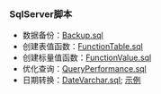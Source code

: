 ### SqlServer脚本

- 数据备份：[Backup.sql](https://github.com/colindcli/CodeGit/blob/master/SqlServer/Backup.sql)
- 创建表值函数：[FunctionTable.sql](https://github.com/colindcli/CodeGit/blob/master/SqlServer/FunctionTable.sql)
- 创建标量值函数：[FunctionValue.sql](https://github.com/colindcli/CodeGit/blob/master/SqlServer/FunctionValue.sql)
- 优化查询：[QueryPerformance.sql](https://github.com/colindcli/CodeGit/blob/master/SqlServer/QueryPerformance.sql)
- 日期转换：[DateVarchar.sql](https://github.com/colindcli/CodeGit/blob/master/SqlServer/DateVarchar.sql); [示例](https://github.com/colindcli/CodeGit/blob/master/SqlServer/images/date.png)

